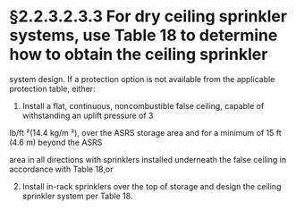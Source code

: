 # §2.2.3.2.3.3 For dry ceiling sprinkler systems, use Table 18 to determine how to obtain the ceiling sprinkler



system design. If a protection option is not available from the applicable protection table, either:

1. Install a flat, continuous, noncombustible false ceiling, capable of withstanding an uplift pressure of 3

lb/ft ²(14.4 kg/m ²), over the ASRS storage area and for a minimum of 15 ft (4.6 m) beyond the ASRS

area in all directions with sprinklers installed underneath the false ceiling in accordance with Table 18,or

2. Install in-rack sprinklers over the top of storage and design the ceiling sprinkler system per Table 18.